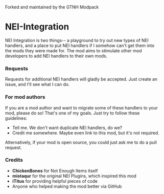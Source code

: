 Forked and maintained by the GTNH Modpack


NEI-Integration
===============

NEI Integration is two things-- a playground to try out new types of NEI handlers, and a place to put NEI handlers if I 
somehow can't get them into the mods they were made for. The mod aims to stimulate other mod developers to add NEI handlers to their own mods.  
  
### Requests
Requests for additional NEI handlers will gladly be accepted. Just create an issue, and I'll see what I can do.  
  
### For mod authors
If you are a mod author and want to migrate some of these handlers to your mod, please do so! That's one of my goals. Just try to follow these guidelines:
- Tell me. We don't want duplicate NEI handlers, do we?
- Credit me somewhere. Maybe even link to this mod, but it's not required.

Alternatively, if your mod is open source, you could just ask me to do a pull request.

### Credits
* **ChickenBones** for Not Enough Items itself
* **mistaqur** for the original NEI Plugins, which inspired this mod
* **iTitus** for providing helpful pieces of code
* Anyone who helped making the mod better via GitHub
